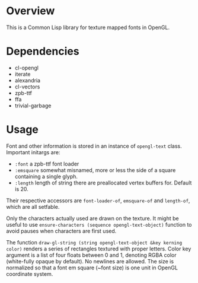 # Overview

This is a Common Lisp library for texture mapped fonts in OpenGL.

# Dependencies

- cl-opengl
- iterate
- alexandria
- cl-vectors
- zpb-ttf
- ffa
- trivial-garbage

# Usage

Font and other information is stored in an instance of `opengl-text` class. Important initargs are:

- `:font` a zpb-ttf font loader
- `:emsquare` somewhat misnamed, more or less the side of a square containing a single glyph.
- `:length` length of string there are preallocated vertex buffers for. Default is 20.

Their respective accessors are `font-loader-of`, `emsquare-of` and `length-of`, which are all setfable.

Only the characters actually used are drawn on the texture. It might be useful to use `ensure-characters (sequence opengl-text-object)` function to avoid pauses when characters are first used.

The function `draw-gl-string (string opengl-text-object &key kerning color)` renders a series of rectangles textured with proper letters. Color key argument is a list of four floats between 0 and 1, denoting RGBA color (white-fully opaque by default). No newlines are allowed. The size is normalized so that a font em square (~font size) is one unit in OpenGL coordinate system.